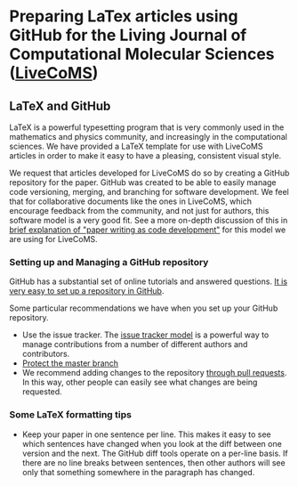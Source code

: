 # Preparing LaTex articles using GitHub for the Living Journal of Computational Molecular Sciences ([LiveCoMS](http://www.livecomsjournal.org/))

## LaTeX and GitHub

LaTeX is a powerful typesetting program that is very commonly used in the mathematics and physics community, and increasingly in the computational sciences. We have provided a LaTeX template for use with LiveCoMS articles in order to make it easy to have a pleasing, consistent visual style. 

We request that articles developed for LiveCoMS do so by creating a GitHub repository for the paper.  GitHub was created to be able to easily manage code versioning, merging, and branching for software development. We feel that for collaborative documents like the ones in LiveCoMS, which encourage feedback from the community, and not just for authors, this software model is a very good fit. See a more on-depth discussion of this in [brief explanation of "paper writing as code development"](http://https://github.com/livecomsjournal/journal_information/blob/master/editorial_material/PAPER_CODE.md) for this model we are using for LiveCoMS.

### Setting up and Managing a GitHub repository

GitHub has a substantial set of online tutorials and answered questions.  [It is very easy to set up a repository in GitHub](https://help.github.com/articles/create-a-repo/). 

Some particular recommendations we have when you set up your GitHub repository. 
- Use the issue tracker.  The [issue tracker model](https://guides.github.com/features/issues/) is a powerful way to manage contributions from a number of different authors and contributors.
- [Protect the master branch](https://help.github.com/articles/about-protected-branches/) 
- We recommend adding changes to the repository [through pull requests](https://help.github.com/articles/proposing-changes-to-your-work-with-pull-requests/). In this way, other people can easily see what changes are being requested.

### Some LaTeX formatting tips

- Keep your paper in one sentence per line.  This makes it easy to see which sentences have changed when you look at the diff between one version and the next.  The GitHub diff tools operate on a per-line basis. If there are no line breaks between sentences, then other authors will see only that something somewhere in the paragraph has changed.

